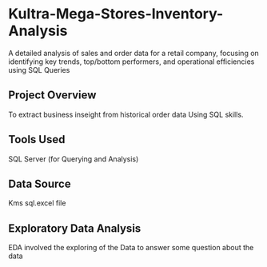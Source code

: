# Kultra-Mega-Stores-Inventory-Analysis
A detailed analysis of sales and order data for a retail company, focusing on identifying key trends, top/bottom performers, and operational efficiencies using SQL  Queries

## Project Overview
To extract business inseight from historical order data Using SQL skills.

## Tools Used 
SQL Server (for Querying and Analysis)

## Data Source
Kms sql.excel file

## Exploratory Data Analysis
EDA involved the exploring of the Data to answer some question about the data
